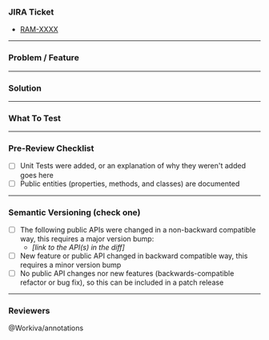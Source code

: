 ### JIRA Ticket
- [RAM-XXXX](https://jira.atl.workiva.net/browse/RAM-XXXX)
***

### Problem / Feature

***

### Solution
***

### What To Test
***

### Pre-Review Checklist
- [ ] Unit Tests were added, or an explanation of why they weren't added goes here
- [ ] Public entities (properties, methods, and classes) are documented
***

### Semantic Versioning (check one)
- [ ] The following public APIs were changed in a non-backward compatible way, this requires a major version bump:
  - *[link to the API(s) in the diff]*
- [ ] New feature or public API changed in backward compatible way, this requires a minor version bump
- [ ] No public API changes nor new features (backwards-compatible refactor or bug fix), so this can be included in a patch release
***

### Reviewers
@Workiva/annotations

